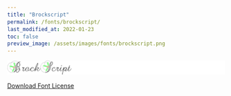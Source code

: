 ```yaml
---
title: "Brockscript"
permalink: /fonts/brockscript/
last_modified_at: 2022-01-23
toc: false
preview_image: /assets/images/fonts/brockscript.png
---
```

![Brockscript](/assets/images/fonts/brockscript.png)

[Download Font License](https://github.com/inkstitch/inkstitch/tree/main/fonts/Brockscript/LICENSE)
